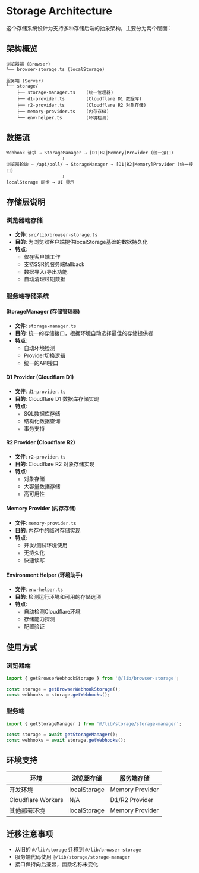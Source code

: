 # Storage Architecture

这个存储系统设计为支持多种存储后端的抽象架构，主要分为两个层面：

## 架构概览

```
浏览器端 (Browser)
└── browser-storage.ts (localStorage)

服务端 (Server)  
└── storage/
    ├── storage-manager.ts    (统一管理器)
    ├── d1-provider.ts        (Cloudflare D1 数据库)
    ├── r2-provider.ts        (Cloudflare R2 对象存储)
    ├── memory-provider.ts    (内存存储)
    └── env-helper.ts         (环境检测)
```

## 数据流

```
Webhook 请求 → StorageManager → [D1|R2|Memory]Provider (统一接口)
                     ↓
浏览器轮询 → /api/poll/ → StorageManager → [D1|R2|Memory]Provider (统一接口)
                     ↓
localStorage 同步 → UI 显示
```

## 存储层说明

### 浏览器端存储
- **文件**: `src/lib/browser-storage.ts`
- **目的**: 为浏览器客户端提供localStorage基础的数据持久化
- **特点**: 
  - 仅在客户端工作
  - 支持SSR的服务端fallback
  - 数据导入/导出功能
  - 自动清理过期数据

### 服务端存储系统

#### StorageManager (存储管理器)
- **文件**: `storage-manager.ts`
- **目的**: 统一的存储接口，根据环境自动选择最佳的存储提供者
- **特点**:
  - 自动环境检测
  - Provider切换逻辑
  - 统一的API接口

#### D1 Provider (Cloudflare D1)
- **文件**: `d1-provider.ts`
- **目的**: Cloudflare D1 数据库存储实现
- **特点**:
  - SQL数据库存储
  - 结构化数据查询
  - 事务支持

#### R2 Provider (Cloudflare R2)
- **文件**: `r2-provider.ts`
- **目的**: Cloudflare R2 对象存储实现
- **特点**:
  - 对象存储
  - 大容量数据存储
  - 高可用性

#### Memory Provider (内存存储)
- **文件**: `memory-provider.ts`
- **目的**: 内存中的临时存储实现
- **特点**:
  - 开发/测试环境使用
  - 无持久化
  - 快速读写

#### Environment Helper (环境助手)
- **文件**: `env-helper.ts`
- **目的**: 检测运行环境和可用的存储选项
- **特点**:
  - 自动检测Cloudflare环境
  - 存储能力探测
  - 配置验证

## 使用方式

### 浏览器端
```typescript
import { getBrowserWebhookStorage } from '@/lib/browser-storage';

const storage = getBrowserWebhookStorage();
const webhooks = storage.getWebhooks();
```

### 服务端
```typescript
import { getStorageManager } from '@/lib/storage/storage-manager';

const storage = await getStorageManager();
const webhooks = await storage.getWebhooks();
```

## 环境支持

| 环境 | 浏览器存储 | 服务端存储 |
|------|-----------|-----------|
| 开发环境 | localStorage | Memory Provider |
| Cloudflare Workers | N/A | D1/R2 Provider |
| 其他部署环境 | localStorage | Memory Provider |

## 迁移注意事项

- 从旧的 `@/lib/storage` 迁移到 `@/lib/browser-storage`
- 服务端代码使用 `@/lib/storage/storage-manager`
- 接口保持向后兼容，函数名称未变化 